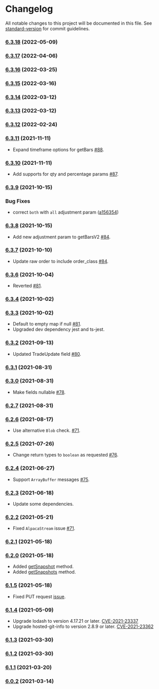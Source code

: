 # Changelog

All notable changes to this project will be documented in this file. See [standard-version](https://github.com/conventional-changelog/standard-version) for commit guidelines.

### [6.3.18](https://github.com/117/alpaca/compare/v6.3.17...v6.3.18) (2022-05-09)

### [6.3.17](https://github.com/117/alpaca/compare/v6.3.16...v6.3.17) (2022-04-06)

### [6.3.16](https://github.com/117/alpaca/compare/v6.3.15...v6.3.16) (2022-03-25)

### [6.3.15](https://github.com/117/alpaca/compare/v6.3.14...v6.3.15) (2022-03-16)

### [6.3.14](https://github.com/117/alpaca/compare/v6.3.12...v6.3.14) (2022-03-12)

### [6.3.13](https://github.com/117/alpaca/compare/v6.3.12...v6.3.13) (2022-03-12)

### [6.3.12](https://github.com/117/alpaca/compare/v6.3.11...v6.3.12) (2022-02-24)

### [6.3.11](https://github.com/117/alpaca/compare/v6.3.10...v6.3.11) (2021-11-11)

- Expand timeframe options for getBars [#88](https://github.com/117/alpaca/issues/88).

### [6.3.10](https://github.com/117/alpaca/compare/v6.3.9...v6.3.10) (2021-11-11)

- Add supports for qty and percentage params [#87](https://github.com/117/alpaca/issues/87).

### [6.3.9](https://github.com/117/alpaca/compare/v6.3.8...v6.3.9) (2021-10-15)

### Bug Fixes

- correct `both` with `all` adjustment param ([a156354](https://github.com/117/alpaca/commit/a1563547c823213964cba8c9bf1aa3de9bc2c3e1))

### [6.3.8](https://github.com/117/alpaca/compare/v6.3.7...v6.3.8) (2021-10-15)

- Add new adjustment param to getBarsV2 [#84](https://github.com/117/alpaca/pull/85).

### [6.3.7](https://github.com/117/alpaca/compare/v6.3.6...v6.3.7) (2021-10-10)

- Update raw order to include order_class [#84](https://github.com/117/alpaca/pull/84).

### [6.3.6](https://github.com/117/alpaca/compare/v6.3.4...v6.3.6) (2021-10-04)

- Reverted [#81](https://github.com/117/alpaca/pull/80).

### [6.3.4](https://github.com/117/alpaca/compare/v6.3.3...v6.3.4) (2021-10-02)

### [6.3.3](https://github.com/117/alpaca/compare/v6.3.2...v6.3.3) (2021-10-02)

- Default to empty map if null [#81](https://github.com/117/alpaca/pull/80).
- Upgraded dev dependency jest and ts-jest.

### [6.3.2](https://github.com/117/alpaca/compare/v6.3.1...v6.3.2) (2021-09-13)

- Updated TradeUpdate field [#80](https://github.com/117/alpaca/pull/80).

### [6.3.1](https://github.com/117/alpaca/compare/v6.3.0...v6.3.1) (2021-08-31)

### [6.3.0](https://github.com/117/alpaca/compare/v6.2.7...v6.3.0) (2021-08-31)

- Make fields nullable [#78](https://github.com/117/alpaca/issues/78).

### [6.2.7](https://github.com/117/alpaca/compare/v6.2.6...v6.2.7) (2021-08-31)

### [6.2.6](https://github.com/117/alpaca/compare/v6.2.5...v6.2.6) (2021-08-17)

- Use alternative `Blob` check. [#71](https://github.com/117/alpaca/issues/71).

### [6.2.5](https://github.com/117/alpaca/compare/v6.2.1...v6.2.5) (2021-07-26)

- Change return types to `boolean` as requested [#76](https://github.com/117/alpaca/issues/76).

### [6.2.4](https://github.com/117/alpaca/compare/v6.2.3...v6.2.4) (2021-06-27)

- Support `ArrayBuffer` messages [#75](https://github.com/117/alpaca/pull/75).

### [6.2.3](https://github.com/117/alpaca/compare/v6.2.1...v6.2.3) (2021-06-18)

- Update some dependencies.

### [6.2.2](https://github.com/117/alpaca/compare/v6.2.1...v6.2.2) (2021-05-21)

- Fixed `AlpacaStream` issue [#71](https://github.com/117/alpaca/issues/71).

### [6.2.1](https://github.com/117/alpaca/compare/v6.2.0...v6.2.1) (2021-05-18)

### [6.2.0](https://github.com/117/alpaca/compare/v6.1.9...v6.2.0) (2021-05-18)

- Added
  [getSnapshot](https://alpaca.markets/docs/api-documentation/api-v2/market-data/alpaca-data-api-v2/historical/#snapshot---ticker)
  method.
- Added
  [getSnapshots](https://alpaca.markets/docs/api-documentation/api-v2/market-data/alpaca-data-api-v2/historical/#snapshot---multiple-tickers)
  method.

### [6.1.5](https://github.com/117/alpaca/compare/v6.1.6...v6.1.5) (2021-05-18)

- Fixed PUT request [issue](https://github.com/117/alpaca/issues/70).

### [6.1.4](https://github.com/117/alpaca/compare/v6.1.3...v6.1.4) (2021-05-09)

- Upgrade lodash to version 4.17.21 or later.
  [CVE-2021-23337](https://github.com/advisories/GHSA-35jh-r3h4-6jhm)
- Upgrade hosted-git-info to version 2.8.9 or later.
  [CVE-2021-23362](https://github.com/advisories/GHSA-43f8-2h32-f4cj)

### [6.1.3](https://github.com/117/alpaca/compare/v6.1.2...v6.1.3) (2021-03-30)

### [6.1.2](https://github.com/117/alpaca/compare/v6.1.1...v6.1.2) (2021-03-30)

### [6.1.1](https://github.com/117/alpaca/compare/v6.0.1...v6.1.1) (2021-03-20)

### [6.0.2](https://github.com/117/alpaca/compare/v6.0.1...v6.0.2) (2021-03-14)
